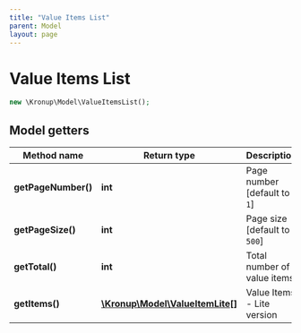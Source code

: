 ```yaml
---
title: "Value Items List"
parent: Model
layout: page
---
```


# Value Items List

```php
new \Kronup\Model\ValueItemsList();
```

## Model getters

Method name | Return type | Description
------------ | ------------- | -------------
**getPageNumber()** | **int** | Page number   [default to `1`]
**getPageSize()** | **int** | Page size   [default to `500`]
**getTotal()** | **int** | Total number of value items
**getItems()** | [**\Kronup\Model\ValueItemLite[]**](../ValueItemLite) | Value Items - Lite version

